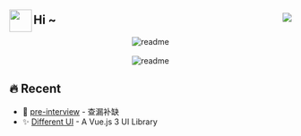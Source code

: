 ### 

<img align='left' width='40' src='https://emojis.slackmojis.com/emojis/images/1623215441/44110/cat_pls.gif?1623215441'/> 

## Hi ~ <img align='right' src="https://visitor-badge.glitch.me/badge?page_id=yesmore.yesmore" />

<div align='middle'>
  <img alt='readme' src="https://github-readme-stats.vercel.app/api?username=yesmore&show_icons=true&theme=radical" />
  <br><br>
  <img alt='readme' src='https://metrics.lecoq.io/yesmore?template=classic&base.header=0&base.activity=0&base.community=0&base.repositories=0&pagespeed=1&pagespeed.url=.user.website&pagespeed.detailed=false&pagespeed.screenshot=false&config.timezone=Etc%2FGMT-8'/>    
</div>

## 🔥 Recent

- ​:orange_book: <a href='https://github.com/yesmore/pre-interview' target='_blank'>pre-interview</a> - 查漏补缺
- ✨ [Different UI](https://github.com/yesmore/different-ui) - A Vue.js 3 UI Library
